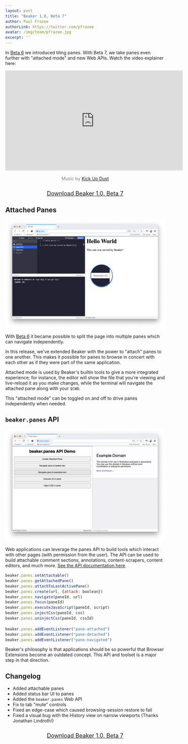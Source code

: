 ```yaml
---
layout: post
title: "Beaker 1.0, Beta 7"
author: Paul Frazee
authorLink: https://twitter.com/pfrazee
avatar: /img/team/pfrazee.jpg
excerpt: ''
---
```


In [Beta 6](/2020/07/10/beaker-1-0-beta-6.html) we introduced tiling panes. With Beta 7, we take panes even further with "attached mode" and new Web APIs. Watch the video explainer here:

<iframe width="560" height="315" src="https://www.youtube-nocookie.com/embed/pARRyQqgdEU" frameborder="0" allow="accelerometer; autoplay; encrypted-media; gyroscope; picture-in-picture" allowfullscreen></iframe>

<p style="text-align: center; color: gray">Music by <a href="https://soundcloud.com/kickupdust" title="Kick Up Dust">Kick Up Dust</a></p>

<div style="text-align: center; margin: 2em 0">
<a class="btn" title="Download the Beaker 1.0, Beta 7" href="/install/" style="font-size: 18px; padding: 8px 22px; height: auto; width: 100%;">Download Beaker 1.0, Beta 7</a>
</div>

## Attached Panes

<img src="/img/posts/beaker-1-0-beta-7/attached-pane.png">

With [Beta 6](/2020/07/10/beaker-1-0-beta-6.html) it became possible to split the page into multiple panes which can navigate independently.

In this release, we've extended Beaker with the power to "attach" panes to one another. This makes it possible for panes to browse in concert with each other as if they were part of the same application.

Attached mode is used by Beaker's builtin tools to give a more integrated experience; for instance, the editor will show the file that you're viewing and live-reload it as you make changes, while the terminal will navigate the attached pane along with your `$CWD`.

This "attached mode" can be toggled on and off to drive panes independently when needed.

## `beaker.panes` API

<img src="/img/posts/beaker-1-0-beta-7/panes-api.png">

Web applications can leverage the panes API to build tools which interact with other pages (with permission from the user). The API can be used to build attachable comment sections, annotations, content-scrapers, content editors, and much more. [See the API documentation here](https://docs.beakerbrowser.com/apis/beaker.panes).

```js
beaker.panes.setAttachable()
beaker.panes.getAttachedPane()
beaker.panes.attachToLastActivePane()
beaker.panes.create(url, {attach: boolean})
beaker.panes.navigate(paneId, url)
beaker.panes.focus(paneId)
beaker.panes.executeJavaScript(paneId, script)
beaker.panes.injectCss(paneId, css)
beaker.panes.uninjectCss(paneId, cssId)

beaker.panes.addEventListener("pane-attached")
beaker.panes.addEventListener("pane-detached")
beaker.panes.addEventListener("pane-navigated")
```

Beaker's philosophy is that applications should be so powerful that Browser Extensions become an outdated concept. This API and toolset is a major step in that direction.

## Changelog

- Added attachable panes
- Added status bar UI to panes
- Added the `beaker.panes` Web API
- Fix to tab "mute" controls
- Fixed an edge-case which caused browsing-session restore to fail
- Fixed a visual bug with the History view on narrow viewports (Thanks Jonathan Lindroth!)

<div style="text-align: center; margin: 2em 0">
<a class="btn" title="Download the Beaker 1.0, Beta 7" href="/install/" style="font-size: 18px; padding: 8px 22px; height: auto; width: 100%;">Download Beaker 1.0, Beta 7</a>
</div>

<style>
  .post img,
  .post iframe {
    display: block;
    margin: 1.5em auto;
  }
</style>
